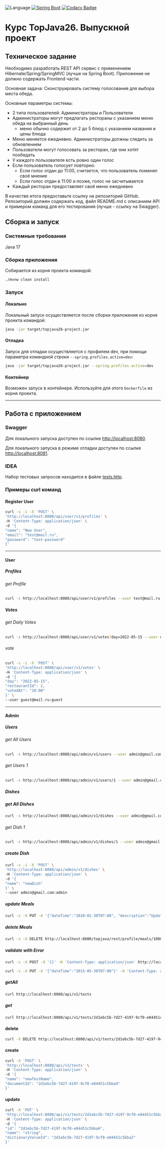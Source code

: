 ![Language](https://img.shields.io/badge/Language-Russian-blue.svg)
[![Spring Boot](https://img.shields.io/badge/-Spring%20Boot-green)](https://spring.io/projects/spring-boot)
[![Codacy Badge](https://app.codacy.com/project/badge/Grade/0aadbf40a54d4b5a8e6ec031137f3066)](https://www.codacy.com/gh/skubatko/topjava26-project-Kubatko/dashboard?utm_source=github.com&amp;utm_medium=referral&amp;utm_content=skubatko/topjava26-project-Kubatko&amp;utm_campaign=Badge_Grade)

Курс TopJava26. Выпускной проект
===

## Техническое задание

Необходимо разработать REST API сервис с применением Hibernate/Spring/SpringMVC (лучше на Spring Boot). Приложение не
должно содержать Frontend части.

Основная задача: Сконструировать систему голосования для выбора места обеда.

Основные параметры системы:

- 2 типа пользователей: Администраторы и Пользователи
- Администраторы могут предлагать рестораны с указанием меню обеда на выбранный день
  - меню обычно содержит от 2 до 5 блюд с указанием названия и цены блюда
- Меню меняется ежедневно. Администраторы должны следить за обновлением
- Пользователи могут голосовать за ресторан, где они хотят пообедать
- У каждого пользователя есть ровно один голос
- Если пользователь голосует повторно:
  - Если голос отдан до 11:00, считается, что пользователь поменял своё мнение
  - Если голос отдан в 11:00 и позже, голос не засчитывается
- Каждый ресторан предоставляет своё меню ежедневно

В качестве итога предоставьте ссылку на репозиторий GitHub. Репозиторий должен содержать код, файл README.md с описанием
API и примером команд для его тестирования (лучше - ссылку на Swagger).

## Сборка и запуск

### Системные требования

Java 17

### Сборка приложения

Собирается из корня проекта командой:

```bash
./mvnw clean install
```

### Запуск

#### Локально

Локальный запуск осуществляется после сборки приложения из корня проекта командой:

```bash
java -jar target/topjava26-project.jar
```

#### Отладка

Запуск для отладки осуществляется с профилем dev, при помощи параметра командной строки `--spring.profiles.active=dev`:

```bash
java -jar target/topjava26-project.jar --spring.profiles.active=dev
```

#### Контейнер

Возможен запуск в контейнере. Используйте для этого `Dockerfile` из корня проекта.

---

## Работа с приложением

### Swagger

Для локального запуска доступен по ссылке [http://localhost:8080](http://localhost:8080).

Для локального запуска в режиме отладки доступен по ссылке [http://localhost:8081](http://localhost:8081).

### IDEA

Набор тестовых запросов находится в файле [tests.http](rest/tests.http).

### Примеры curl команд

#### Register User

```bash
curl -s -i -X 'POST' \
'http://localhost:8080/api/user/v1/profiles' \
-H 'Content-Type: application/json' \
-d '{
"name": "New User",
"email": "test@mail.ru",
"password": "test-password"
}'
```

---

#### User

##### Profiles

###### get Profile

```bash
curl -s http://localhost:8080/api/user/v1/profiles --user test@mail.ru:test-password
```

##### Votes

###### get Daily Votes

```bash
curl -s http://localhost:8080/api/user/v1/votes?day=2022-05-15 --user user@yandex.ru:password
```

###### vote

```bash
curl -s -i -X 'POST' \
'http://localhost:8080/api/user/v1/votes' \
-H 'Content-Type: application/json' \
-d '{
"day": "2022-05-15",
"restaurantId": 2,
"votedAt": "10:00"
}' \
--user guest@mail.ru:guest
```

---

#### Admin

##### Users

###### get All Users

```bash
curl -s http://localhost:8080/api/admin/v1/users --user admin@gmail.com:admin
```

###### get Users 1

```bash
curl -s http://localhost:8080/api/admin/v1/users/1 --user admin@gmail.com:admin
```

##### Dishes

##### get All Dishes

```bash
curl -s http://localhost:8080/api/admin/v1/dishes --user admin@gmail.com:admin
```

###### get Dish 1

```bash
curl -s http://localhost:8080/api/admin/v1/dishes/1 --user admin@gmail.com:admin
```

##### create Dish

```bash
curl -s -i -X 'POST' \
'http://localhost:8080/api/admin/v1/dishes' \
-H 'Content-Type: application/json' \
-d '{
"name": "newDish"
}' \
--user admin@gmail.com:admin
```

##### update Meals

```bash
curl -s -X PUT -d '{"dateTime":"2020-01-30T07:00", "description":"Updated breakfast", "calories":200}' -H 'Content-Type: application/json' http://localhost:8080/topjava/rest/profile/meals/100003 --user user@yandex.ru:password
```

##### delete Meals

```bash
curl -s -X DELETE http://localhost:8080/topjava/rest/profile/meals/100002 --user user@yandex.ru:password
```

##### validate with Error

```bash
curl -s -X POST -d '{}' -H 'Content-Type: application/json' http://localhost:8080/topjava/rest/admin/users --user admin@gmail.com:admin
```

```bash
curl -s -X PUT -d '{"dateTime":"2015-05-30T07:00"}' -H 'Content-Type: application/json' http://localhost:8080/topjava/rest/profile/meals/100003 --user user@yandex.ru:password
```

##### getAll

```bash
curl http://localhost:8080/api/v1/tests
```

##### get

```bash
curl http://localhost:8080/api/v1/tests/2d1ebc5b-7d27-4197-9cf0-e84451c5bba5
```

#### delete

```bash
curl -X DELETE http://localhost:8080/api/v1/tests/2d1ebc5b-7d27-4197-9cf0-e84451c5bba8
```

#### create

```bash
curl -X 'POST' \
'http://localhost:8080/api/v1/tests' \
-H 'Content-Type: application/json' \
-d '{
"name": "newTestName",
"documentId": "2d1ebc5b-7d27-4197-9cf0-e84451c5bba4"
}'
```

#### update

```bash
curl -X 'PUT' \
'http://localhost:8080/api/v1/tests/2d1ebc5b-7d27-4197-9cf0-e84451c5bba6' \
-H 'Content-Type: application/json' \
-d '{
"id": "2d1ebc5b-7d27-4197-9cf0-e84451c5bba6",
"name": "string",
"dictionaryValueId": "2d1ebc5b-7d27-4197-9cf0-e84451c5bba2"
}'
```
